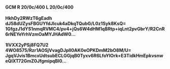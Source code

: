 #### GCM R 20/0c/400 L 20/0c/400
**HkhDy2RWzT6gEadh**<br/>**dJ58dUZysFBGUYfdJIcuk4aDkqTQubG/L0z1Syk8KsQ=**<br/>**1GfgzJ1dYS1nmqRVMC4/pv4+jQs6W4dHM1qBRtp+iqLnt2pvGbrY/R2CnR6rNEYeYrhVzmOaMYJHAdW0...**<br/><br/>
**1lVXX2yPSj8FQ7U2**<br/>**4WO8575/Rzr1AOSjVvagDJplI0AK0eOPKDmM2bO8M/U=**<br/>**JgqVJvis1BmcxUdtsubECLGGjqB0Tyxv6R6LfoYlOrk+E3TidkHmEpkvsnweQlXT72GmZ0JfgmipqBI0...**